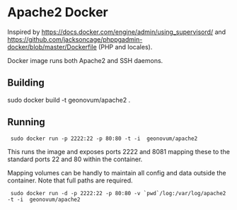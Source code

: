 # Apache2 Docker

Inspired by https://docs.docker.com/engine/admin/using_supervisord/ and
https://github.com/jacksoncage/phppgadmin-docker/blob/master/Dockerfile (PHP and locales).

Docker image runs both Apache2 and SSH daemons.

## Building

sudo docker build -t geonovum/apache2 .

## Running

     sudo docker run -p 2222:22 -p 80:80 -t -i  geonovum/apache2

This runs the image and exposes ports 2222 and 8081 mapping these to the standard
ports 22 and 80 within the container.

Mapping volumes can be handly to maintain all config and data outside the container. 
Note that full paths are required.

     sudo docker run -d -p 2222:22 -p 80:80 -v `pwd`/log:/var/log/apache2 -t -i  geonovum/apache2
  
